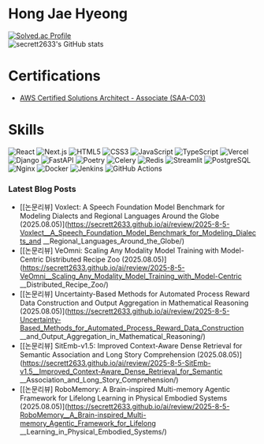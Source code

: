 # Hong Jae Hyeong

[![Solved.ac Profile](http://mazassumnida.wtf/api/v2/generate_badge?boj=secrett2633)](https://solved.ac/secrett2633/)  
![secrett2633's GitHub stats](https://github-readme-stats.vercel.app/api?username=secrett2633&show_icons=true&theme=radical)  

# Certifications
- [AWS Certified Solutions Architect - Associate (SAA-C03)](https://www.credly.com/badges/ee24ba15-e661-4741-bc4c-46bdaca76e75/public_url)

# Skills
![React](https://img.shields.io/badge/React-61DAFB.svg?&style=for-the-badge&logo=React&logoColor=white)
![Next.js](https://img.shields.io/badge/Next.js-000000.svg?&style=for-the-badge&logo=Next.js&logoColor=white)
![HTML5](https://img.shields.io/badge/HTML5-E34F26.svg?&style=for-the-badge&logo=HTML5&logoColor=white)
![CSS3](https://img.shields.io/badge/CSS3-1572B6.svg?&style=for-the-badge&logo=CSS3&logoColor=white)
![JavaScript](https://img.shields.io/badge/JavaScript-F7DF1E.svg?&style=for-the-badge&logo=JavaScript&logoColor=white)
![TypeScript](https://img.shields.io/badge/TypeScript-3178C6.svg?&style=for-the-badge&logo=TypeScript&logoColor=white)
![Vercel](https://img.shields.io/badge/Vercel-000000.svg?&style=for-the-badge&logo=Vercel&logoColor=white)  
![Django](https://img.shields.io/badge/Django-092E20.svg?&style=for-the-badge&logo=Django&logoColor=white)
![FastAPI](https://img.shields.io/badge/FastAPI-009688.svg?&style=for-the-badge&logo=FastAPI&logoColor=white)
![Poetry](https://img.shields.io/badge/Poetry-7031B9.svg?&style=for-the-badge&logo=Poetry&logoColor=white)
![Celery](https://img.shields.io/badge/Celery-378B29.svg?&style=for-the-badge&logo=Celery&logoColor=white)
![Redis](https://img.shields.io/badge/Redis-DC382D.svg?&style=for-the-badge&logo=Redis&logoColor=white)
![Streamlit](https://img.shields.io/badge/Streamlit-FF4B4B.svg?&style=for-the-badge&logo=Streamlit&logoColor=white)
![PostgreSQL](https://img.shields.io/badge/PostgreSQL-4169E1.svg?&style=for-the-badge&logo=PostgreSQL&logoColor=white)  
![Nginx](https://img.shields.io/badge/Nginx-009639.svg?&style=for-the-badge&logo=Nginx&logoColor=white)
![Docker](https://img.shields.io/badge/Docker-2496ED.svg?&style=for-the-badge&logo=Docker&logoColor=white)
![Jenkins](https://img.shields.io/badge/Jenkins-D24939.svg?&style=for-the-badge&logo=Jenkins&logoColor=white)
![GitHub Actions](https://img.shields.io/badge/GitHub%20Actions-2088FF.svg?&style=for-the-badge&logo=GitHub%20Actions&logoColor=white)

### Latest Blog Posts
- [[논문리뷰] Voxlect: A Speech Foundation Model Benchmark for Modeling Dialects and Regional Languages Around the Globe (2025.08.05)](https://secrett2633.github.io/ai/review/2025-8-5-Voxlect__A_Speech_Foundation_Model_Benchmark_for_Modeling_Dialects_and __Regional_Languages_Around_the_Globe/)
- [[논문리뷰] VeOmni: Scaling Any Modality Model Training with Model-Centric Distributed Recipe Zoo (2025.08.05)](https://secrett2633.github.io/ai/review/2025-8-5-VeOmni__Scaling_Any_Modality_Model_Training_with_Model-Centric __Distributed_Recipe_Zoo/)
- [[논문리뷰] Uncertainty-Based Methods for Automated Process Reward Data Construction and Output Aggregation in Mathematical Reasoning (2025.08.05)](https://secrett2633.github.io/ai/review/2025-8-5-Uncertainty-Based_Methods_for_Automated_Process_Reward_Data_Construction __and_Output_Aggregation_in_Mathematical_Reasoning/)
- [[논문리뷰] SitEmb-v1.5: Improved Context-Aware Dense Retrieval for Semantic Association and Long Story Comprehension (2025.08.05)](https://secrett2633.github.io/ai/review/2025-8-5-SitEmb-v1.5__Improved_Context-Aware_Dense_Retrieval_for_Semantic __Association_and_Long_Story_Comprehension/)
- [[논문리뷰] RoboMemory: A Brain-inspired Multi-memory Agentic Framework for Lifelong Learning in Physical Embodied Systems (2025.08.05)](https://secrett2633.github.io/ai/review/2025-8-5-RoboMemory__A_Brain-inspired_Multi-memory_Agentic_Framework_for_Lifelong __Learning_in_Physical_Embodied_Systems/)